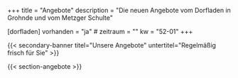 +++
title       = "Angebote"
description = "Die neuen Angebote vom Dorfladen in Grohnde und vom Metzger Schulte"

[dorfladen]
    vorhanden  = "ja"
    # zeitraum   = ""
    kw         = "52-01"
+++

{{< secondary-banner titel="Unsere Angebote" untertitel="Regelmäßig frisch für Sie" >}}

{{< section-angebote >}}
